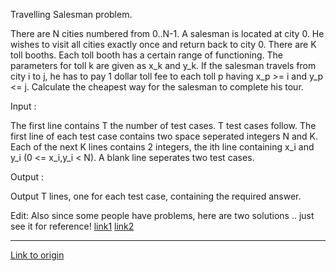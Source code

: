 Travelling Salesman problem.

There are N cities numbered from 0..N-1. A salesman is located at city 0. He wishes to visit all cities exactly once and return back to city 0. There are K toll booths. Each toll booth has a certain range of functioning. The parameters for toll k are given as x_k and y_k. If the salesman travels from city i to j, he has to pay 1 dollar toll fee to each toll p having x_p >= i and y_p <= j. Calculate the cheapest way for the salesman to complete his tour.

Input :

The first line contains T the number of test cases. T test cases follow. The first line of each test case contains two space seperated integers N and K. Each of the next K lines contains 2 integers, the ith line containing x_i and y_i (0 <= x_i,y_i < N). A blank line seperates two test cases.

Output :

Output T lines, one for each test case, containing the required answer.


Edit: Also since some people have problems, here are two solutions .. just see it for reference!  [link1](http://pastebin.com/j7aMRj8M)  [link2](http://pastebin.com/FgVSZYYF)

---

[Link to origin](https://www.reddit.com/r/dailyprogrammer/rl2g9)